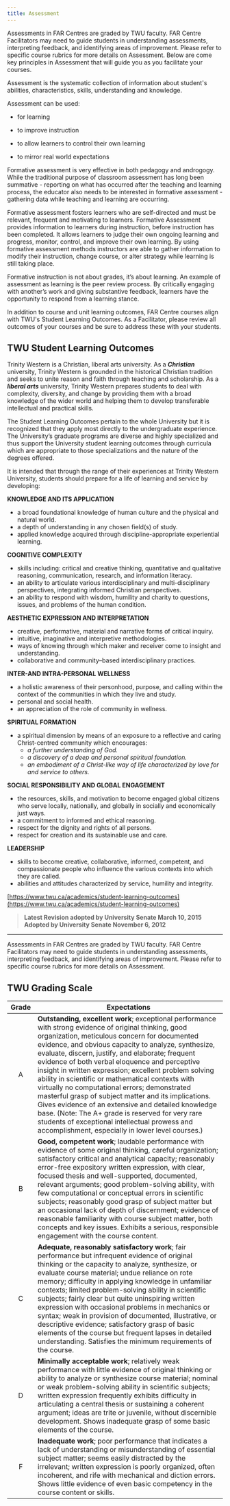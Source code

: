 ```yaml
---
title: Assessment
---
```




Assessments in FAR Centres are graded by TWU faculty. FAR Centre Facilitators may need to guide students in understanding assessments, interpreting feedback, and identifying areas of improvement. Please refer to specific course rubrics for more details on Assessment.  Below are come key principles in Assessment that will guide you as you facilitate your courses.

Assessment is the systematic collection of information about student's abilities, characteristics, skills, understanding and knowledge.

Assessment can be used:

  - for learning

  - to improve instruction

  - to allow learners to control their own learning

  - to mirror real world expectations

Formative assessment is very effective in both pedagogy and androgogy. While the traditional purpose of classroom assessment has long been summative - reporting on what has occurred after the teaching and learning process, the educator also needs to be interested in formative assessment - gathering data while teaching and learning are occurring.

Formative assessment fosters learners who are self-directed and must be relevant, frequent and motivating to learners. Formative Assessment provides information to learners during instruction, before instruction has been completed. It allows learners to judge their own ongoing learning and progress, monitor, control, and improve their own learning. By using formative assessment methods instructors are able to gather information to modify their instruction, change course, or alter strategy while learning is still taking place.

Formative instruction is not about grades, it’s about learning. An example of assessment as learning is the peer review process. By critically engaging with another’s work and giving substantive feedback, learners have the opportunity to respond from a learning stance.

In addition to course and unit learning outcomes, FAR Centre courses align with TWU's Student Learning Outcomes. As a Facilitator, please review all outcomes of your courses and be sure to address these with your students.

## TWU Student Learning Outcomes

Trinity Western is a Christian, liberal arts university. As a ***Christian*** university, Trinity Western is grounded in the historical Christian tradition and seeks to unite reason and faith through teaching and scholarship. As a ***liberal arts*** university,
Trinity Western prepares students to deal with complexity, diversity, and change by providing them with a broad knowledge of the wider world and helping them to develop transferable intellectual and practical skills.

The Student Learning Outcomes pertain to the whole University but it is recognized that they apply most directly to the undergraduate experience. The University’s graduate programs are diverse and highly specialized and thus support the University student learning outcomes
through curricula which are appropriate to those specializations and the nature of the degrees offered.

It is intended that through the range of their experiences at Trinity Western University, students should prepare for a life of learning and service by developing:

**KNOWLEDGE AND ITS APPLICATION**
  - a broad foundational knowledge of human culture and the physical and natural world.
  - a depth of understanding in any chosen field(s) of study.
  - applied knowledge acquired through discipline-appropriate experiential learning.


**COGNITIVE COMPLEXITY**
  - skills including: critical and creative thinking, quantitative and qualitative reasoning, communication, research, and information literacy.
  - an ability to articulate various interdisciplinary and multi-disciplinary perspectives, integrating informed Christian perspectives.
  - an ability to respond with wisdom, humility and charity to questions, issues, and problems of the human condition.

**AESTHETIC EXPRESSION AND INTERPRETATION**
  - creative, performative, material and narrative forms of critical inquiry.
  - intuitive, imaginative and interpretive methodologies.
  - ways of knowing through which maker and receiver come to insight and understanding.
  - collaborative and community–based interdisciplinary practices.

**INTER-AND INTRA-PERSONAL WELLNESS**
  - a holistic awareness of their personhood, purpose, and calling within the context of the communities in which they live and study.
  - personal and social health.
  - an appreciation of the role of community in wellness.

**SPIRITUAL FORMATION**
  - a spiritual dimension by means of an exposure to a reflective and caring Christ-centred community which encourages:
      - *a further understanding of God.*
      - *a discovery of a deep and personal spiritual foundation.*
      - *an embodiment of a Christ-like way of life characterized by love for and service to others.*

**SOCIAL RESPONSIBILITY AND GLOBAL ENGAGEMENT**
  - the resources, skills, and motivation to become engaged global citizens who serve locally, nationally, and globally in socially and economically just ways.
  - a commitment to informed and ethical reasoning.
  - respect for the dignity and rights of all persons.
  - respect for creation and its sustainable use and care.

**LEADERSHIP**
  - skills to become creative, collaborative, informed, competent, and compassionate people who influence the various contexts into which they are called.
  - abilities and attitudes characterized by service, humility and integrity.

[https://www.twu.ca/academics/student-learning-outcomes](https://www.twu.ca/academics/student-learning-outcomes)

> **Latest Revision adopted by University Senate March 10, 2015**
> **Adopted by University Senate November 6, 2012**

---

Assessments in FAR Centres are graded by TWU faculty. FAR Centre Facilitators may need to guide students in understanding assessments, interpreting feedback, and identifying areas of improvement.  Please refer to specific course rubrics for more details on Assessment.

## TWU Grading Scale

|Grade|Expectations|
|:---:|---|
|A|**Outstanding, excellent work**; exceptional performance with strong evidence of original thinking, good organization, meticulous concern for documented evidence, and obvious capacity to analyze, synthesize, evaluate, discern, justify, and elaborate; frequent evidence of both verbal eloquence and perceptive insight in written expression; excellent problem solving ability in scientific or mathematical contexts with virtually no computational errors; demonstrated masterful grasp of subject matter and its implications. Gives evidence of an extensive and detailed knowledge base. (Note: The A+ grade is reserved for very rare students of exceptional intellectual prowess and accomplishment, especially in lower level courses.)|
| B|**Good, competent work**; laudable performance with evidence of some original thinking, careful organization; satisfactory critical and analytical capacity; reasonably error-free expository written expression, with clear, focused thesis and well-supported, documented, relevant arguments; good problem-solving ability, with few computational or conceptual errors in scientific subjects; reasonably good grasp of subject matter but an occasional lack of depth of discernment; evidence of reasonable familiarity with course subject matter, both concepts and key issues. Exhibits a serious, responsible engagement with the course content.|
|C|**Adequate, reasonably satisfactory work**; fair performance but infrequent evidence of original thinking or the capacity to analyze, synthesize, or evaluate course material; undue reliance on rote memory; difficulty in applying knowledge in unfamiliar contexts; limited problem-solving ability in scientific subjects; fairly clear but quite uninspiring written expression with occasional problems in mechanics or syntax; weak in provision of documented, illustrative, or descriptive evidence; satisfactory grasp of basic elements of the course but frequent lapses in detailed understanding. Satisfies the minimum requirements of the course.|
| D|**Minimally acceptable work**; relatively weak performance with little evidence of original thinking or ability to analyze or synthesize course material; nominal or weak problem-solving ability in scientific subjects; written expression frequently exhibits difficulty in articulating a central thesis or sustaining a coherent argument; ideas are trite or juvenile, without discernible development. Shows inadequate grasp of some basic elements of the course.|
| F|**Inadequate work**; poor performance that indicates a lack of understanding or misunderstanding of essential subject matter; seems easily distracted by the irrelevant; written expression is poorly organized, often incoherent, and rife with mechanical and diction errors. Shows little evidence of even basic competency in the course content or skills.|
